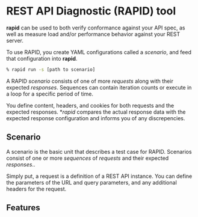 # REST API Diagnostic (RAPID) tool
**rapid** can be used to both verify conformance against your API spec, as well as measure load and/or performance behavior against your REST server.

To use RAPID, you create YAML configurations called a *scenario*, and feed that configuration into **rapid**.

```bash
% rapid run -s [path to scenario]
```

A RAPID *scenario* consists of one of more *requests* along with their expected *responses*.  Sequences can contain iteration counts or execute in a loop for a specific period of time. 

You define content, headers, and cookies for both requests and the expected responses.  **rapid* compares the actual response data with the expected response configuration and informs you of any discrepencies.

## Scenario
A scenario is the basic unit that describes a test case for RAPID.  Scenarios consist of one or more *sequences* of *requests* and their expected *responses*.. 

Simply put, a request is a definition of a REST API instance.  You can define the parameters of the URL and query parameters, and any additional headers for the request.

## Features


